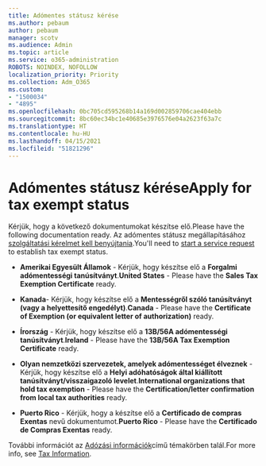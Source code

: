 ```yaml
---
title: Adómentes státusz kérése
ms.author: pebaum
author: pebaum
manager: scotv
ms.audience: Admin
ms.topic: article
ms.service: o365-administration
ROBOTS: NOINDEX, NOFOLLOW
localization_priority: Priority
ms.collection: Adm_O365
ms.custom:
- "1500034"
- "4895"
ms.openlocfilehash: 0bc705cd595268b14a169d002859706cae404ebb
ms.sourcegitcommit: 8bc60ec34bc1e40685e3976576e04a2623f63a7c
ms.translationtype: HT
ms.contentlocale: hu-HU
ms.lasthandoff: 04/15/2021
ms.locfileid: "51821296"
---
```

# <a name="apply-for-tax-exempt-status"></a><span data-ttu-id="70d37-102">Adómentes státusz kérése</span><span class="sxs-lookup"><span data-stu-id="70d37-102">Apply for tax exempt status</span></span>

<span data-ttu-id="70d37-103">Kérjük, hogy a következő dokumentumokat készítse elő.</span><span class="sxs-lookup"><span data-stu-id="70d37-103">Please have the following documentation ready.</span></span> <span data-ttu-id="70d37-104">Az adómentes státusz megállapításához [ szolgáltatási kérelmet kell benyújtania](https://docs.microsoft.com/microsoft-365/admin/contact-support-for-business-products).</span><span class="sxs-lookup"><span data-stu-id="70d37-104">You'll need to [start a service request](https://docs.microsoft.com/microsoft-365/admin/contact-support-for-business-products) to establish tax exempt status.</span></span>

- <span data-ttu-id="70d37-105">**Amerikai Egyesült Államok** - Kérjük, hogy készítse elő a **Forgalmi adómentességi tanúsítványt**.</span><span class="sxs-lookup"><span data-stu-id="70d37-105">**United States** - Please have the **Sales Tax Exemption Certificate** ready.</span></span>

- <span data-ttu-id="70d37-106">**Kanada**- Kérjük, hogy készítse elő a **Mentességről szóló tanúsítványt (vagy a helyettesítő engedélyt)**.</span><span class="sxs-lookup"><span data-stu-id="70d37-106">**Canada** - Please have the **Certificate of Exemption (or equivalent letter of authorization)** ready.</span></span>

- <span data-ttu-id="70d37-107">**Írország** - Kérjük, hogy készítse elő a **13B/56A adómentességi tanúsítványt**.</span><span class="sxs-lookup"><span data-stu-id="70d37-107">**Ireland** - Please have the **13B/56A Tax Exemption Certificate** ready.</span></span>

- <span data-ttu-id="70d37-108">**Olyan nemzetközi szervezetek, amelyek adómentességet élveznek** - Kérjük, hogy készítse elő a **Helyi adóhatóságok által kiállított tanúsítványt/visszaigazoló levelet**.</span><span class="sxs-lookup"><span data-stu-id="70d37-108">**International organizations that hold tax exemption** - Please have the **Certification/letter confirmation from local tax authorities** ready.</span></span>

- <span data-ttu-id="70d37-109">**Puerto Rico** - Kérjük, hogy a készítse elő a **Certificado de compras Exentas** nevű dokumentumot.</span><span class="sxs-lookup"><span data-stu-id="70d37-109">**Puerto Rico** - Please have the **Certificado de Compras Exentas** ready.</span></span>

<span data-ttu-id="70d37-110">További információt az [Adózási információk](https://docs.microsoft.com/microsoft-365/commerce/billing-and-payments/tax-information)című témakörben talál.</span><span class="sxs-lookup"><span data-stu-id="70d37-110">For more info, see [Tax Information](https://docs.microsoft.com/microsoft-365/commerce/billing-and-payments/tax-information).</span></span>
